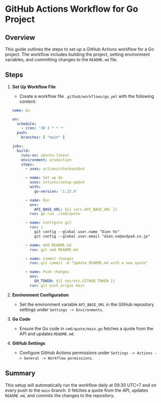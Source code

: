 # GitHub Actions Workflow for Go Project

## Overview
This guide outlines the steps to set up a GitHub Actions workflow for a Go project. The workflow includes building the project, setting environment variables, and committing changes to the `README.md` file.

## Steps

1. **Set Up Workflow File**
   - Create a workflow file `.github/workflows/go.yml` with the following content:

    ```yaml
    name: Go

    on:
      schedule:
        - cron: '30 2 * * *'
      push:
        branches: [ "main" ]

    jobs:
      build:
        runs-on: ubuntu-latest
        environment: production
        steps:
          - uses: actions/checkout@v4

          - name: Set up Go
            uses: actions/setup-go@v4
            with:
              go-version: '1.22.4'

          - name: Run
            env:
              API_BASE_URL: ${{ vars.API_BASE_URL }}
            run: go run ./cmd/quote

          - name: Configure git
            run: |
              git config --global user.name "Dien Vo"
              git config --global user.email "dien.vo@andpad.co.jp"

          - name: Add README.md
            run: git add README.md

          - name: Commit changes
            run: git commit -m "Update README.md with a new quote"

          - name: Push changes
            env:
              GH_TOKEN: ${{ secrets.GITHUB_TOKEN }}
            run: git push origin main
    ```

2. **Environment Configuration**
   - Set the environment variable `API_BASE_URL` in the GitHub repository settings under `Settings -> Environments`.

3. **Go Code**
   - Ensure the Go code in `cmd/quote/main.go` fetches a quote from the API and updates `README.md`.

4. **GitHub Settings**
   - Configure GitHub Actions permissions under `Settings -> Actions -> General -> Workflow permissions`.

## Summary
This setup will automatically run the workflow daily at 09:30 UTC+7 and on every push to the `main` branch. It fetches a quote from the API, updates `README.md`, and commits the changes to the repository.
